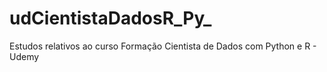 # udCientistaDadosR_Py_
Estudos relativos ao curso Formação Cientista de Dados com Python e R - Udemy
